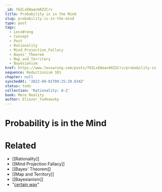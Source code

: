 ```yaml
---
_id: f6ZLxEWaankRZ2Crv
title: Probability is in the Mind
slug: probability-is-in-the-mind
type: post
tags:
  - LessWrong
  - Concept
  - Post
  - Rationality
  - Mind_Projection_Fallacy
  - Bayes'_Theorem
  - Map_and_Territory
  - Bayesianism
href: https://www.lesswrong.com/posts/f6ZLxEWaankRZ2Crv/probability-is-in-the-mind
sequence: Reductionism 101
chapter: null
synchedAt: '2022-09-01T09:25:29.834Z'
status: todo
collection: 'Rationality: A-Z'
book: Mere Reality
author: Eliezer_Yudkowsky
---
```


# Probability is in the Mind


# Related

- [[Rationality]]
- [[Mind Projection Fallacy]]
- [[Bayes' Theorem]]
- [[Map and Territory]]
- [[Bayesianism]]
- "[certain way](http://www.overcomingbias.com/2008/01/something-to-pr.html)"